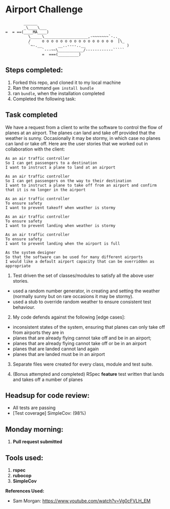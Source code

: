 Airport Challenge
=================

```
        ______
        _\____\___
=  = ==(____MA____)
          \_____\___________________,-~~~~~~~`-.._
          /     o o o o o o o o o o o o o o o o  |\_
          `~-.__       __..----..__                  )
                `---~~\___________/------------`````
                =  ===(_________)

```

Steps completed:
-------

1. Forked this repo, and cloned it to my local machine
2. Ran the command `gem install bundle`
3. ran `bundle`, when the installation completed
4. Completed the following task:

Task completed
-----

We have a request from a client to write the software to control the flow of planes at an airport. The planes can land and take off provided that the weather is sunny. Occasionally it may be stormy, in which case no planes can land or take off.  Here are the user stories that we worked out in collaboration with the client:

```
As an air traffic controller
So I can get passengers to a destination
I want to instruct a plane to land at an airport

As an air traffic controller
So I can get passengers on the way to their destination
I want to instruct a plane to take off from an airport and confirm that it is no longer in the airport

As an air traffic controller
To ensure safety
I want to prevent takeoff when weather is stormy

As an air traffic controller
To ensure safety
I want to prevent landing when weather is stormy

As an air traffic controller
To ensure safety
I want to prevent landing when the airport is full

As the system designer
So that the software can be used for many different airports
I would like a default airport capacity that can be overridden as appropriate
```

1. Test driven the set of classes/modules to satisfy all the above user stories.
  - used a random number generator, in creating and setting the weather (normally sunny but on rare occasions it may be stormy).
  - used a stub to override random weather to ensure consistent test behaviour.

2. My code defends against the following [edge cases]:
 - inconsistent states of the system, ensuring that planes can only take off from airports they are in
 - planes that are already flying cannot take off and be in an airport;
 - planes that are already flying cannot take off or be in an airport
 - planes that are landed cannot land again
 - planes that are landed must be in an airport

3. Separate files were created for every class, module and test suite.

4. (Bonus attempted and completed) RSpec **feature** test written that lands and takes off a number of planes

Headsup for code review:
-----------------------

* All tests are passing
* [Test coverage] SimpleCov: (98%)

Monday morning:
--------------
1. **Pull request submitted**


Tools used:
--------------
1. **rspec**
2. **rubocop**
3. **SimpleCov**

**References Used:**

* Sam Morgan: https://www.youtube.com/watch?v=Vg0cFVLH_EM
